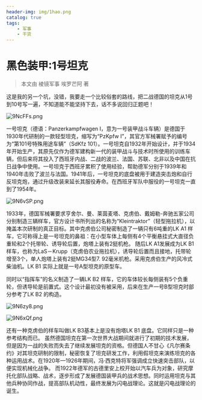 ```yaml
---
header-img: img/1hao.png
catalog: true
tags:
    - 军事
    - 干货
---
```

# 黑色装甲:1号坦克

> 本文由 棱镜军事 埃罗芒阿 著

这是我的另一个坑，没错，我要走一个比较俗套的路线，把二战德国的坦克从1号到10号写一遍，不知道能不能坚持下去，话不多说回归正题吧！

![9NcFFs.png](https://s1.ax1x.com/2018/02/21/9NcFFs.png)

一号坦克（德语：Panzerkampfwagen I，意为一号装甲战斗车辆）是德国于1930年代研制的一款轻型坦克，缩写为“PzKpfw Ⅰ”，其官方军械署赋予的编号为“第101号特殊用途车辆”（SdKfz 101）。一号坦克自1932年开始设计，并于1934年开始生产，其原先仅作为德军建构新一代的装甲战斗与技术时所使用的训练车辆，但后来将其投入了西班牙内战、二战的波兰、法国、苏联、北非以及中国在抗日战争中使用。一号坦克于西班牙累积了使用经验，帮助德军分别于1939年和1940年击败了波兰与法国。1941年后，一号坦克的底盘被用于建造突击炮和自行反坦克炮，通过升级改装来延长其服役寿命。在西班牙军队中服役的一号坦克一直到了1954年。

![9N6vSP.png](https://s1.ax1x.com/2018/02/21/9N6vSP.png)

1933年，德国军械署要求亨舍尔、曼、莱茵麦塔、克虏伯、戴姆勒-奔驰五家公司分别制造三辆样车，官方设计书所列出的名称为“Kleintraktor”（轻型拖拉机），以掩盖本次研制的真正目标。其中克虏伯公司秘密制造了一辆只有6吨重的LK A1 样车，它可称得上是一号坦克的鼻祖：在小型车体上每侧有4个平衡悬挂式大直径负重轮和2个托带轮、诱导轮后置，炮塔上装有2挺机枪。
随后LK A1发展成为LK B1样车，也称为LaS－Krupp（克虏伯农业拖拉机），诱导轮后置而且接地，托带轮增至3个，单人炮塔上装有2挺MG34型7. 92毫米机枪。采用克虏伯生产的风冷式柴油机。LK B1 实际上就是一号A型坦克的原型车。

同时以“指挥车”的名义制造了一辆LK B2 样车，它的车体较长每侧装有5个负重轮，但诱导轮是前置式。这个设计最初没有被采用，后来在生产一号B型坦克时部分参考了LK B2 的构造。

![9N6zy8.png](https://s1.ax1x.com/2018/02/21/9N6zy8.png)

![9N6xQf.png](https://s1.ax1x.com/2018/02/21/9N6xQf.png)

还有一种克虏伯的样车叫做LK B3基本上是没有炮塔LK B1 底盘。它同样只是一种参考结构而已。
虽然德国坦克在第一次世界大战期间就进行了初期的技术发展，但是因为一战的失败而失去了继续发展坦克的资格。但德国人不甘心《凡尔赛条约》对其坦克研制的限制，秘密恢复了坦克研发工作，利用假坦克来演练坦克的各种运用战术。在1920年—1926年期间，冯·西克特将军强调成立快速突击部队，以便实现机械化战争。 而1922年德军的古德里安上校开始以汽车兵为对象，研究摩托化部队战略、战术，逐步形成了发展德国装甲兵的战术思想。同时运用坦克与其他兵种协同作战，提高部队机动性，最终发展为闪电战理论。这就是闪电战理论的诞生。
